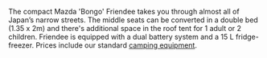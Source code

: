 The compact Mazda \'Bongo\' Friendee takes you through almost all of Japan’s narrow streets. The middle seats can be converted in a double bed (1.35 x 2m) and there's additional space in the roof tent for 1 adult or 2 children. Friendee is equipped with a dual battery system and a 15 L fridge-freezer. Prices include our standard [camping equipment](#equipment "Camping Equipment").